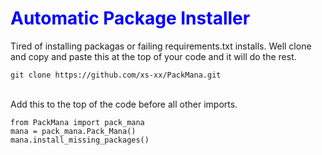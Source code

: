<font color = "blue"><H1>Automatic Package Installer</H1></font>
Tired of installing packagas or failing requirements.txt installs. Well clone and copy and paste this at the top of your code and it will do the rest.

    git clone https://github.com/xs-xx/PackMana.git
<br>
Add this to the top of the code before all other imports. 

    from PackMana import pack_mana
    mana = pack_mana.Pack_Mana()
    mana.install_missing_packages()

